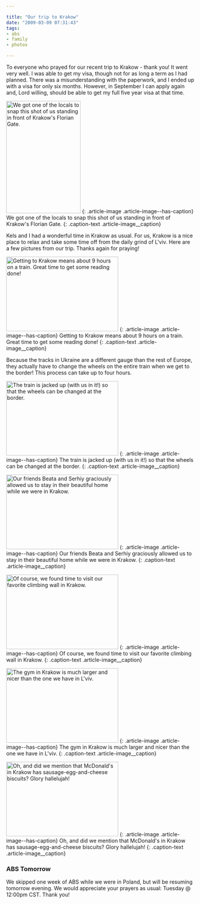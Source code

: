 ```yaml
---

title: "Our trip to Krakow"
date: "2009-03-09 07:31:43"
tags:
- abs
- family
- photos

---
```


To everyone who prayed for our recent trip to Krakow - thank you! It went very well. I was able to get my visa, though not for as long a term as I had planned. There was a misunderstanding with the paperwork, and I ended up with a visa for only six months. However, in September I can apply again and, Lord willing, should be able to get my full five year visa at that time.

<a href="//d21yo20tm8bmc2.cloudfront.net/2009/03/dsc_5101.jpg"><img class="size-medium wp-image-529" title="dsc_5101" src="//d21yo20tm8bmc2.cloudfront.net/2009/03/dsc_5101-199x300.jpg" alt="We got one of the locals to snap this shot of us standing in front of Krakow's Florian Gate." width="199" height="300" /></a>
{: .article-image .article-image--has-caption}
We got one of the locals to snap this shot of us standing in front of Krakow's Florian Gate.
{: .caption-text .article-image__caption}

Kels and I had a wonderful time in Krakow as usual. For us, Krakow is a nice place to relax and take some time off from the daily grind of L'viv. Here are a few pictures from our trip. Thanks again for praying!

<a href="//d21yo20tm8bmc2.cloudfront.net/2009/03/dsc_5043.jpg"><img class="size-medium wp-image-530" title="dsc_5043" src="//d21yo20tm8bmc2.cloudfront.net/2009/03/dsc_5043-300x199.jpg" alt="Getting to Krakow means about 9 hours on a train. Great time to get some reading done!" width="300" height="199" /></a>
{: .article-image .article-image--has-caption}
Getting to Krakow means about 9 hours on a train. Great time to get some reading done!
{: .caption-text .article-image__caption}

Because the tracks in Ukraine are a different gauge than the rest of Europe, they actually have to change the wheels on the entire train when we get to the border! This process can take up to four hours.

<a href="//d21yo20tm8bmc2.cloudfront.net/2009/03/dsc_5050.jpg"><img class="size-medium wp-image-531" title="dsc_5050" src="//d21yo20tm8bmc2.cloudfront.net/2009/03/dsc_5050-300x199.jpg" alt="The train is jacked up (with us in it!) so that the wheels can be changed at the border." width="300" height="199" /></a>
{: .article-image .article-image--has-caption}
The train is jacked up (with us in it!) so that the wheels can be changed at the border.
{: .caption-text .article-image__caption}

<a href="//d21yo20tm8bmc2.cloudfront.net/2009/03/dsc_5092.jpg"><img class="size-medium wp-image-532" title="dsc_5092" src="//d21yo20tm8bmc2.cloudfront.net/2009/03/dsc_5092-300x199.jpg" alt="Our friends Beata and Serhiy graciously allowed us to stay in their beautiful home while we were in Krakow." width="300" height="199" /></a>
{: .article-image .article-image--has-caption}
Our friends Beata and Serhiy graciously allowed us to stay in their beautiful home while we were in Krakow.
{: .caption-text .article-image__caption}

<a href="//d21yo20tm8bmc2.cloudfront.net/2009/03/dsc_5073.jpg"><img class="size-medium wp-image-533" title="dsc_5073" src="//d21yo20tm8bmc2.cloudfront.net/2009/03/dsc_5073-300x199.jpg" alt="Of course, we found time to visit our favorite climbing wall in Krakow." width="300" height="199" /></a>
{: .article-image .article-image--has-caption}
Of course, we found time to visit our favorite climbing wall in Krakow.
{: .caption-text .article-image__caption}

<a href="//d21yo20tm8bmc2.cloudfront.net/2009/03/dsc_5086.jpg"><img class="size-medium wp-image-534" title="dsc_5086" src="//d21yo20tm8bmc2.cloudfront.net/2009/03/dsc_5086-300x199.jpg" alt="The gym in Krakow is much larger and nicer than the one we have in L'viv." width="300" height="199" /></a>
{: .article-image .article-image--has-caption}
The gym in Krakow is much larger and nicer than the one we have in L'viv.
{: .caption-text .article-image__caption}

<a href="//d21yo20tm8bmc2.cloudfront.net/2009/03/dsc_5098.jpg"><img class="size-medium wp-image-535" title="dsc_5098" src="//d21yo20tm8bmc2.cloudfront.net/2009/03/dsc_5098-300x199.jpg" alt="Oh, and did we mention that McDonald's in Krakow has sausage-egg-and-cheese biscuits? Glory hallelujah!" width="300" height="199" /></a>
{: .article-image .article-image--has-caption}
Oh, and did we mention that McDonald's in Krakow has sausage-egg-and-cheese biscuits? Glory hallelujah!
{: .caption-text .article-image__caption}

### ABS Tomorrow

We skipped one week of ABS while we were in Poland, but will be resuming tomorrow evening. We would appreciate your prayers as usual: Tuesday @ 12:00pm CST. Thank you!
